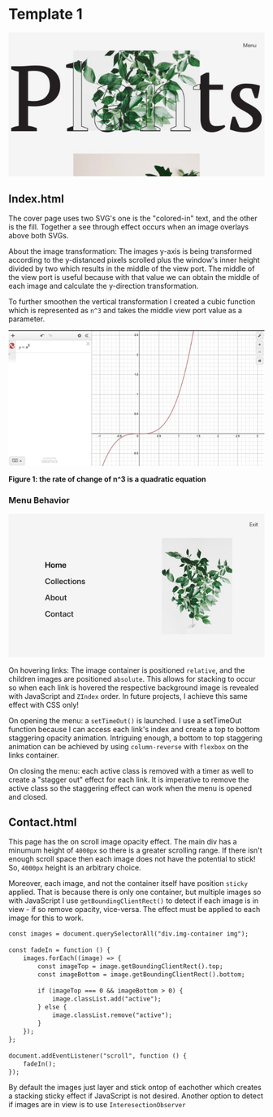 # Template 1
![](mkdwn/cover.jpeg)

## Index.html
The cover page uses two SVG's one is the "colored-in" text, and the 
other is the fill. Together a see through effect occurs when an image overlays
above both SVGs.

About the image transformation:
The images y-axis is being transformed according to the y-distanced pixels scrolled
plus the window's inner height divided by two which results in the middle of the view port.
The middle of the view port is useful because with that value we can obtain the middle 
of each image and calculate the y-direction transformation.

To further smoothen the vertical transformation I created a cubic function
which is represented as `n^3` and takes the middle view port value as a parameter.

![](mkdwn/n3.jpeg)

**Figure 1: the rate of change of n^3 is a quadratic equation**

### Menu Behavior
![](mkdwn/menu.jpeg)

On hovering links:
The image container is positioned `relative`, and the children images
are positioned `absolute`. This allows for stacking to occur so when
each link is hovered the respective background image is revealed with JavaScript and `ZIndex` order.
In future projects, I achieve this same effect with CSS only!

On opening the menu: 
a `setTimeOut()` is launched. I use a setTimeOut function because I can access 
each link's index and create a top to bottom staggering opacity animation. Intriguing enough,
a bottom to top staggering animation can be achieved by using `column-reverse` with `flexbox` on the links container.

On closing the menu:
each active class is removed with a timer as well to create a "stagger out" effect for each link. It is imperative to 
remove the active class so the staggering effect can work when the menu is opened and closed.

## Contact.html
This page has the on scroll image opacity effect. 
The main div has a minumum height of `4000px` so there is a greater scrolling range. If there isn't enough scroll space 
then each image does not have the potential to stick! So, `4000px` height is an arbitrary choice.

Moreover, each image, and not the container itself have position `sticky` applied. That is because there is only one container, but 
multiple images so with JavaScript I use `getBoundingClientRect()` to detect if each image is in view - if so remove opacity, vice-versa.
The effect must be applied to each image for this to work.

```
const images = document.querySelectorAll("div.img-container img");

const fadeIn = function () {
    images.forEach((image) => {
        const imageTop = image.getBoundingClientRect().top;
        const imageBottom = image.getBoundingClientRect().bottom;

        if (imageTop === 0 && imageBottom > 0) {
            image.classList.add("active");
        } else {
            image.classList.remove("active");
        }
    });
};

document.addEventListener("scroll", function () {
    fadeIn();
});
```
By default the images just layer and stick ontop of eachother which creates
a stacking sticky effect if JavaScript is not desired. Another option to detect if images are in view is to use
`InteresectionObserver`
